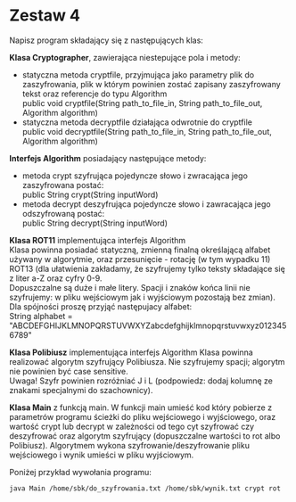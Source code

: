 # Zestaw 4 
 Napisz program składający się z następujących klas: 
 
 **Klasa Cryptographer**, zawierająca niestepujące pola i metody: <br />
- statyczna metoda cryptfile, przyjmująca jako parametry plik do zaszyfrowania, plik w którym powinien zostać zapisany zaszyfrowany tekst oraz referencje do typu Algorithm <br />
public void cryptfile(String path_to_file_in, String path_to_file_out, Algorithm algorithm) <br />
- statyczna metoda decryptfile działająca odwrotnie do cryptfile <br />
public void decryptfile(String path_to_file_in, String path_to_file_out, Algorithm algorithm)

**Interfejs Algorithm** posiadający następujące metody: <br />
- metoda crypt szyfrująca pojedyncze słowo i zwracająca jego zaszyfrowana postać: <br />
public String crypt(String inputWord) <br />
- metoda decrypt deszyfrująca pojedyncze słowo i zawracająca jego odszyfrowaną postać: <br />
public String decrypt(String inputWord)

**Klasa ROT11** implementująca interfejs Algorithm <br />
Klasa powinna posiadać statyczną, zmienną finalną określającą alfabet używany w algorytmie, oraz przesunięcie - rotację (w tym wypadku 11) ROT13 (dla ułatwienia zakładamy, że szyfrujemy tylko teksty składające się z liter a-Z oraz cyfry 0-9. <br /> Dopuszczalne są duże i małe litery. Spacji i znaków końca linii nie szyfrujemy: w pliku wejściowym jak i wyjściowym pozostają bez zmian). <br />
Dla spójności proszę przyjąć  następujacy alfabet: <br />
String alphabet = "ABCDEFGHIJKLMNOPQRSTUVWXYZabcdefghijklmnopqrstuvwxyz0123456789"

**Klasa Polibiusz** implementująca interfejs Algorithm
Klasa powinna realizować algorytm szyfrujący Polibiusza. Nie szyfrujemy spacji; algorytm nie powinien być case sensitive. <br /> Uwaga! Szyfr powinien rozróżniać J i L (podpowiedz: dodaj kolumnę ze znakami specjalnymi do szachownicy).

**Klasa Main** z funkcją main. W funkcji main umieść kod który pobierze z parametrów programu ścieżki do pliku wejściowego i wyjściowego, oraz wartość crypt lub decrypt w zależności od tego cyt szyfrować czy deszyfrować oraz algorytm szyfrujący (dopuszczalne wartości to rot albo Polibiusz). Algorytmem  wykona szyfrowanie/deszyfrowanie pliku wejściowego i wynik umieści w pliku wyjściowym. 

Poniżej przykład wywołania programu:
```
java Main /home/sbk/do_szyfrowania.txt /home/sbk/wynik.txt crypt rot 
```
